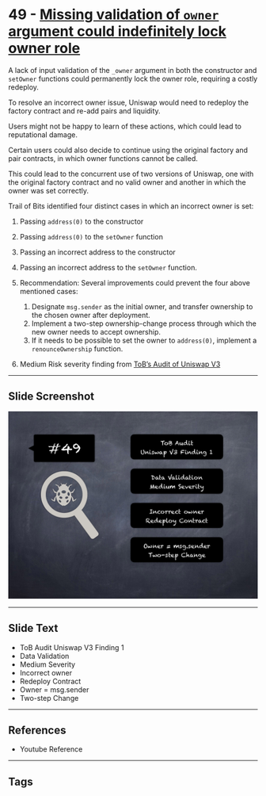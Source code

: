 
# 49 - [Missing validation of `owner` argument could indefinitely lock owner role](Missing%20validation%20of%20`owner`%20argument%20could%20indefinitely%20lock%20owner%20role.md)

A lack of input validation of the `_owner` argument in both the constructor and `setOwner` functions could permanently lock the owner role, requiring a costly redeploy. 

To resolve an incorrect owner issue, Uniswap would need to redeploy the factory contract and re-add pairs and liquidity. 

Users might not be happy to learn of these actions, which could lead to reputational damage. 

Certain users could also decide to continue using the original factory and pair contracts, in which owner functions cannot be called. 

This could lead to the concurrent use of two versions of Uniswap, one with the original factory contract and no valid owner and another in which the owner was set correctly.

Trail of Bits identified four distinct cases in which an incorrect owner is set: 

1. Passing `address(0)` to the constructor
2. Passing `address(0)` to the `setOwner` function 
3. Passing an incorrect address to the constructor
4. Passing an incorrect address to the `setOwner` function.

1. Recommendation: Several improvements could prevent the four above mentioned cases: 
	1. Designate `msg.sender` as the initial owner, and transfer ownership to the chosen owner after deployment.
	2. Implement a two-step ownership-change process through which the new owner needs to accept ownership.
	3. If it needs to be possible to set the owner to `address(0)`, implement a `renounceOwnership` function.
2. Medium Risk severity finding from [ToB’s Audit of Uniswap V3](https://github.com/Uniswap/uniswap-v3-core/blob/main/audits/tob/audit.pdf)
___
## Slide Screenshot
![049.png](../../images/7.%20Audit%20Findings%20101/049.png)
___
## Slide Text
- ToB Audit Uniswap V3 Finding 1
- Data Validation
- Medium Severity
- Incorrect owner
- Redeploy Contract
- Owner = msg.sender
- Two-step Change
___
## References
- Youtube Reference
___
## Tags
